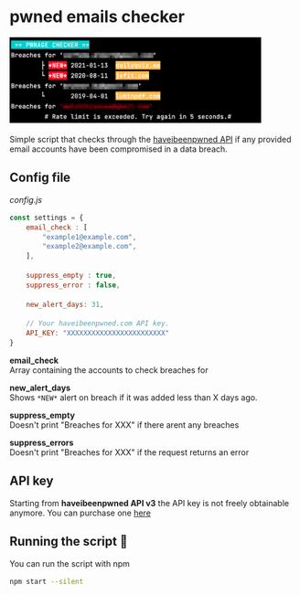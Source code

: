 # pwned emails checker
<img src="./res/sampleoutput.png" height="150">\
\
Simple script that checks through the [haveibeenpwned API](https://haveibeenpwned.com) if any provided email accounts have been compromised in a data breach.

## Config file
*config.js*
```javascript
const settings = {
    email_check : [
        "example1@example.com",
        "example2@example.com",
    ],

    suppress_empty : true,
    suppress_error : false,

    new_alert_days: 31,

    // Your haveibeenpwned.com API key.
    API_KEY: "XXXXXXXXXXXXXXXXXXXXXXXX"
}
```
**email_check**\
Array containing the accounts to check breaches for

**new_alert_days**\
Shows `*NEW*` alert on breach if it was added less than X days ago.

**suppress_empty**\
Doesn't print "Breaches for XXX" if there arent any breaches

**suppress_errors**\
Doesn't print "Breaches for XXX" if the request returns an error

## API key
Starting from **haveibeenpwned API v3** the API key is not freely obtainable anymore.
You can purchase one [here](https://haveibeenpwned.com/API/Key)

## Running the script :rocket:
You can run the script with npm
```bash
npm start --silent
```
